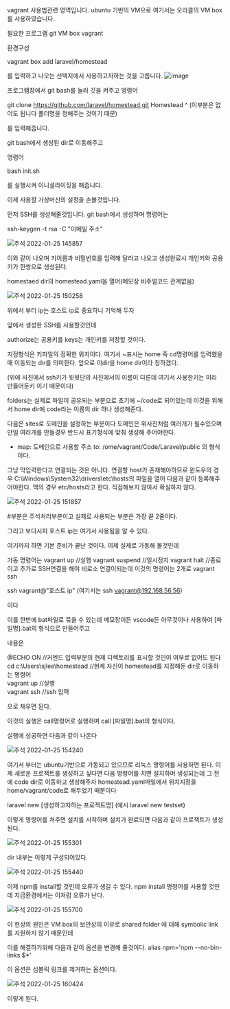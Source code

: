 vagrant 사용법관련 영역입니다. ubuntu 기반의 VM으로 여기서는 오라클의 VM box를 사용하였습니다.

필요한 프로그램
  git
  VM box
  vagrant
  
  환경구성
  
 vagrant box add laravel/homestead
 
 를 입력하고 나오는 선택지에서 사용하고자하는 것을 고릅니다.
 ![image](https://user-images.githubusercontent.com/51111836/150918718-88f01580-d669-43e5-ad09-f840d010f6e6.png)
 
 프로그램창에서 git bash를 눌러 깃을 켜주고 명령어
 
 git clone https://github.com/laravel/homestead.git Homestead
                                                        ^ (이부분은 없어도 됩니다 폴더명을 정해주는 것이기 때문) 
 
 를 입력해줍니다.
 
 git bash에서 생성된 dir로 이동해주고 
 
 명령어
 
 bash init.sh
 
 를 실행시켜 이니셜라이징을 해줍니다.

이제 사용할 가상머신의 설정을 손볼것입니다.

먼저 SSH를 생성해줄것입니다.
git bash에서 생성하며 명령어는

ssh-keygen -t rsa -C "이메일 주소"

![주석 2022-01-25 145857](https://user-images.githubusercontent.com/51111836/150919815-ee7bee4c-aaab-44bd-a51e-e7dbe0058790.png)

이와 같이 나오며 키이름과 비밀번호를 입력해 달라고 나오고 생성완료시 개인키와 공용키가 한쌍으로 생성된다.

homestaed dir의 homestead.yaml을 열어(메모장 비주얼코드 관계없음)

![주석 2022-01-25 150258](https://user-images.githubusercontent.com/51111836/150920181-6b502f2c-4d42-4c35-a51b-0110a5eba30c.png)


위에서 부터 ip는 호스트 ip로 중요하니 기억해 두자

앞에서 생성한 SSH를 사용할것인데

authorize는 공용키를 keys는 개인키를 저장할 것이다.

지정형식은 키파일의 정확한 위치이다. 여기서 ~표시는 home 즉 cd명령어를 입력했을 때 이동되는 dir를 의미한다. 앞으로 이dir을 home dir이라 칭하겠다.

(위에 사진에서 ssh키가 윗윗단의 사진에서의 이름이 다른데 여기서 사용한키는 미리 만들어둔키 이기 때문이다)

folders는 실제로 파일이 공유되는 부분으로 초기에 ~/code로 되어있는데 이것을 위해서 home dir에 code라는 이름의 dir 하나 생성해준다.

다음은 sites로 도메인을 설정하는 부분이다 도메인은 위사진처럼 여러개가 될수있으며 만일 여러개를 만들경우 반드시 표기형식에 맞춰 생성해 주어야한다.
- map: 도메인으로 사용할 주소
  to: /ome/vagrant/Code/Laravel/public
의 형식이다.

그냥 막입력한다고 연결되는 것은 아니다. 연결할 host가 존재해야하므로  윈도우의 경우 C:\Windows\System32\drivers\etc\hosts의 파일을 열어 다음과 같이 등록해주어야한다.
맥의 경우 etc/hosts라고 한다. 직접해보지 않아서 확실하지 않다.

![주석 2022-01-25 151857](https://user-images.githubusercontent.com/51111836/150921886-951b0dd8-52f8-457f-9da5-97042f55e7c0.png)

#부분은 주석처리부분이고 실제로 사용되는 부분은 가장 끝 2줄이다.

그리고 보다시피 호스트 ip는 여기서 사용됨을 알 수 있다.

여기까지 하면 기본 준비가 끝난 것이다. 이제 실제로 가동해 볼것인데

가동 명령어는
vagrant up      //실행
vagrant suspend //일시정지
vagrant halt    //종료
이고 추가로 SSH연결을 해야 비로소 연결이되는데 이것의 명령어는 2개로
vagrant ssh

ssh vagrant@"호스트 ip" (여기서는 ssh vagrant@192.168.56.56)

이다

이를 한번에 bat파일로 묶을 수 있는데
메모장이든 vscode든 아무것이나 사용하여 [파일명].bat의 형식으로 만들어주고

내용은

@ECHO ON                      //커멘드 입력부분의 현제 디렉토리를 표시할 것인이 여부로 없어도 된다<br>
cd c:\Users\sjlee\homestead   //현제 자신이 homestead를 지정해둔 dir로 이동하는 명령어<br>
vagrant up                    //실행<br>
vagrant ssh                   //ssh 입력<br>

으로 채우면 된다.

이것의 실행은 call명령어로 실행하며 call [파일명].bat의 형식이다.

실행에 성공하면 다음과 같이 나온다

![주석 2022-01-25 154240](https://user-images.githubusercontent.com/51111836/150925053-9639441f-4153-4743-a9af-628cf2fd7481.png)

여기서 부터는 ubuntu기반으로 가동되고 있으므로 리눅스 명령어를 사용하면 된다.
이제 새로운 프로잭트를 생성하고 싶다면 다음 명령어를 치면 설치하며 생성되는데 
그 전에 code dir로 이동하고 생성해주자 homestead.yaml파일에서 위치지정을 home/vagrant/code로 해두었기 때문이다

laravel new [생성하고자하는 프로잭트명] (예시 laravel new testset)

이렇게 명령어를 쳐주면 설치를 시작하며 설치가 완료되면 다음과 같이 프로잭트가 생성된다.

![주석 2022-01-25 155301](https://user-images.githubusercontent.com/51111836/150926223-3820c73a-f24e-484f-9415-d084560e30be.png)


dir 내부는 이렇게 구성되어있다.

![주석 2022-01-25 155440](https://user-images.githubusercontent.com/51111836/150926425-14a72cdf-f5d6-41d1-8a2c-1cb3ae4e7689.png)

이제 npm를 install할 것인데 오류가 생길 수 있다. npm install 명령어를 사용할 것인데 지금환경에서는 이처럼 오류가 난다.

![주석 2022-01-25 155700](https://user-images.githubusercontent.com/51111836/150926782-e176f859-e06c-432d-b209-620e624a7edd.png)

이 현상의 원인은 VM box의 보안상의 이유로 shared folder 에 대해 symbolic link를 지원하지 않기 때문인데

이를 해결하기위해 다음과 같이 옵션을 변경해 줄것이다. 
alias npm='npm --no-bin-links $*'

이 옵션은 심볼릭 링크를 제거하는 옵션이다.

![주석 2022-01-25 160424](https://user-images.githubusercontent.com/51111836/150927584-5cb3b19b-8981-471b-97f6-2c56aeaf6844.png)

이렇게 된다.
